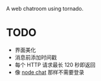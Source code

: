 A web chatroom using tornado.

TODO
====
* 界面美化
* 消息前添加时间戳
* 每个 HTTP 请求最长 120 秒即返回
* 像 [node chat](https://github.com/ry/node_chat) 那样不需要登录
